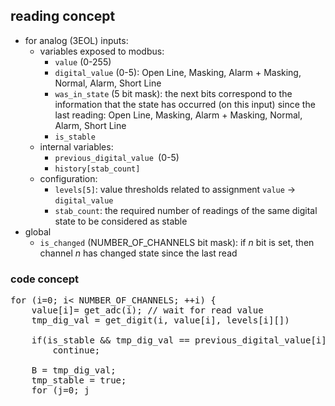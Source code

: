 reading concept
---------------

* for analog (3EOL) inputs:
	* variables exposed to modbus:
		* `value` (0-255)
		* `digital_value` (0-5): Open Line, Masking, Alarm + Masking, Normal, Alarm, Short Line
		* `was_in_state` (5 bit mask): the next bits correspond to the information that the state has occurred (on this input) since the last reading: Open Line, Masking, Alarm + Masking, Normal, Alarm, Short Line
		* `is_stable`
	* internal variables:
		* `previous_digital_value `(0-5)
		* `history[stab_count]`
	* configuration:
		* `levels[5]`: value thresholds related to assignment `value` → `digital_value`
		* `stab_count`: the required number of readings of the same digital state to be considered as stable
* global
	* `is_changed` (NUMBER_OF_CHANNELS bit mask): if *n* bit is set, then channel *n* has changed state since the last read

### code concept
<pre>
for (i=0; i< NUMBER_OF_CHANNELS; ++i) {
	value[i]= get_adc(i); // wait for read value
	tmp_dig_val = get_digit(i, value[i], levels[i][])
	
	if(is_stable && tmp_dig_val == previous_digital_value[i])
		continue;
	
	B = tmp_dig_val;
	tmp_stable = true;
	for (j=0; j<stab_count[i]; j++) {
		A = history[i]
		history[i] = B
		
		if (A != B) {
			tmp_stable = false
		}
	}
	if (tmp_stable) {
		is_stable[i] = true;
		previous_digital_value[i] = tmp_dig_val;
		was_in_state |= 1 << tmp_dig_val;
		is_changed |= 1 << i;
	} else {
		is_stable[i] = false;
	}
}
</pre>
